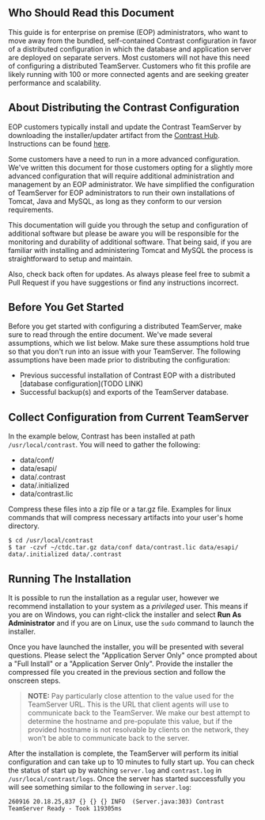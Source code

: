 <!--
title: "Configuring Contrast as a Distributed Deployment"
description: "Instructions for configuring TeamServer in a distributed fashion by separating the application/container from the database."
tags: "EOP distributed configuration database scalability"
-->

## Who Should Read this Document
This guide is for enterprise on premise (EOP) administrators, who want to move away from the bundled, self-contained Contrast configuration in favor of a distributed configuration in which the database and application server are deployed on separate servers. Most customers will not have this need of configuring a distributed TeamServer. Customers who fit this profile are likely running with 100 or more connected agents and are seeking greater performance and scalability. 

## About Distributing the Contrast Configuration
EOP customers typically install and update the Contrast TeamServer by downloading the installer/updater artifact from the [Contrast Hub](https://hub.contrastsecurity.com). Instructions can be found [here](admin_tsinstall.html#install).

Some customers have a need to run in a more advanced configuration. We've written this document for those customers opting for a slightly more advanced configuration that will require additional administration and management by an EOP administrator. We have simplified the configuration of TeamServer for EOP administrators to run their own installations of Tomcat, Java and MySQL, as long as they conform to our version requirements.

This documentation will guide you through the setup and configuration of additional software but please be aware you will be responsible for the monitoring and durability of additional software.  That being said, if you are familiar with installing and administering Tomcat and MySQL the process is straightforward to setup and maintain.

Also, check back often for updates. As always please feel free to submit a Pull Request if you have suggestions or find any instructions incorrect.   

## Before You Get Started
Before you get started with configuring a distributed TeamServer, make sure to read through the entire document. We've made several assumptions, which we list below. Make sure these assumptions hold true so that you don't run into an issue with your TeamServer. The following assumptions have been made prior to distributing the configuration:

* Previous successful installation of Contrast EOP with a distributed [database configuration](TODO LINK)
* Successful backup(s) and exports of the TeamServer database.

## Collect Configuration from Current TeamServer
In the example below, Contrast has been installed at path `/usr/local/contrast`.  You will need to gather the following:
* data/conf/
* data/esapi/
* data/.contrast
* data/.initialized
* data/contrast.lic

Compress these files into a zip file or a tar.gz file. Examples for linux commands that will compress necessary artifacts into your user's home directory.
```
$ cd /usr/local/contrast
$ tar -czvf ~/ctdc.tar.gz data/conf data/contrast.lic data/esapi/ data/.initialized data/.contrast
```

## Running The Installation
It is possible to run the installation as a regular user, however we recommend installation to your system as a *privileged* user.  This means if you are on Windows, you can right-click the installer and select **Run As Administrator** and if you are on Linux, use the ```sudo``` command to launch the installer.

Once you have launched the installer, you will be presented with several questions. Please select the "Application Server Only" once prompted about a "Full Install" or a "Application Server Only". Provide the installer the compressed file you created in the previous section and follow the onscreen steps.

> **NOTE:** Pay particularly close attention to the value used for the TeamServer URL. This is the URL that client agents will use to communicate back to the TeamServer. We make our best attempt to determine the hostname and pre-populate this value, but if the provided hostname is not resolvable by clients on the network, they won't be able to communicate back to the server.

After the installation is complete, the TeamServer will perform its initial configuration and can take up to 10 minutes to fully start up. You can check the status of start up by watching `server.log` and `contrast.log` in `/usr/local/contrast/logs`. Once the server has started successfully you will see something similar to the following in `server.log`:
```
260916 20.18.25,837 {} {} {} INFO  (Server.java:303) Contrast TeamServer Ready - Took 119305ms
```
